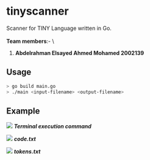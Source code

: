 # tinyscanner
Scanner for TINY Language written in Go. \
\
**Team members**:- \
1. **Abdelrahman Elsayed Ahmed Mohamed   2002139**

## Usage

```sh
> go build main.go
> ./main <input-filename> <output-filename>
```
## Example
![](assets/imgs/terminal.png)
***Terminal execution command***

![](assets/imgs/code.txt.png)
***code.txt***

![](assets/imgs/tokens.txt.png)
***tokens.txt***


